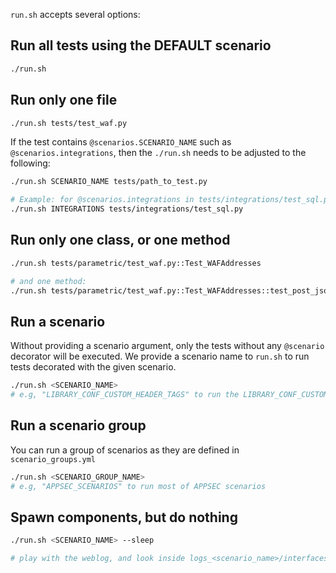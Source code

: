 `run.sh` accepts several options:

## Run all tests using the DEFAULT scenario

```bash
./run.sh
```

## Run only one file

```bash
./run.sh tests/test_waf.py
```

If the test contains `@scenarios.SCENARIO_NAME` such as `@scenarios.integrations`, then the `./run.sh` needs to be adjusted to the following:

```bash
./run.sh SCENARIO_NAME tests/path_to_test.py

# Example: for @scenarios.integrations in tests/integrations/test_sql.py
./run.sh INTEGRATIONS tests/integrations/test_sql.py
```

## Run only one class, or one method

```bash
./run.sh tests/parametric/test_waf.py::Test_WAFAddresses

# and one method:
./run.sh tests/parametric/test_waf.py::Test_WAFAddresses::test_post_json_value
```

## Run a scenario

Without providing a scenario argument, only the tests without any `@scenario` decorator will be executed. We provide a scenario name to `run.sh` to run tests decorated with the given scenario.

```bash
./run.sh <SCENARIO_NAME>
# e.g, "LIBRARY_CONF_CUSTOM_HEADER_TAGS" to run the LIBRARY_CONF_CUSTOM_HEADER_TAGS scenario
```

## Run a scenario group

You can run a group of scenarios as they are defined in `scenario_groups.yml`

```bash
./run.sh <SCENARIO_GROUP_NAME>
# e.g, "APPSEC_SCENARIOS" to run most of APPSEC scenarios
```

## Spawn components, but do nothing

```bash
./run.sh <SCENARIO_NAME> --sleep

# play with the weblog, and look inside logs_<scenario_name>/interfaces/ what's happening
```

